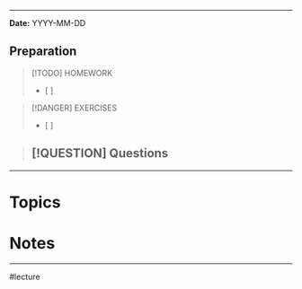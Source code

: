 
---
**Date:** YYYY-MM-DD

## Preparation

>[!TODO] HOMEWORK
>- [ ] 

> [!DANGER] EXERCISES
> - [ ] 

> [!QUESTION] Questions
> - 

---

# Topics


# Notes


---
#lecture 